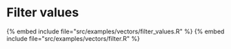 # Filter values

{% embed include file="src/examples/vectors/filter_values.R" %}
{% embed include file="src/examples/vectors/filter.R" %}


